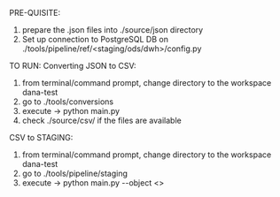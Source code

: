 PRE-QUISITE:
1. prepare the .json files into ./source/json directory
2. Set up connection to PostgreSQL DB on ./tools/pipeline/ref/<staging/ods/dwh>/config.py

TO RUN:
Converting JSON to CSV:
1. from terminal/command prompt, change directory to the workspace dana-test
2. go to ./tools/conversions
3. execute -> python main.py
4. check ./source/csv/ if the files are available

CSV to STAGING:
1. from terminal/command prompt, change directory to the workspace dana-test
2. go to ./tools/pipeline/staging
3. execute -> python main.py --object <<staging table>>